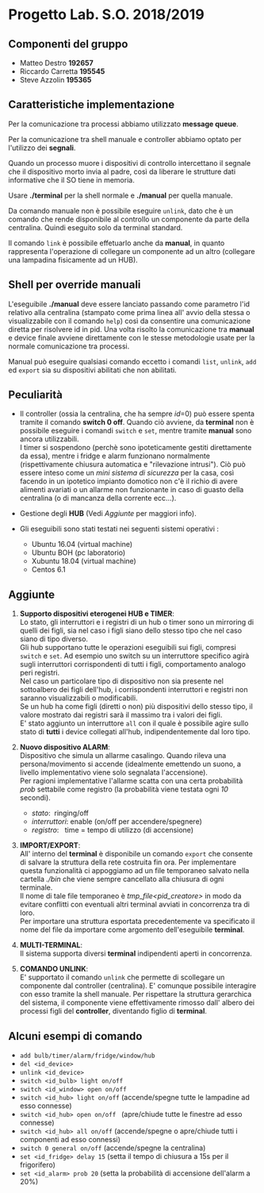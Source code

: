 # Progetto Lab. S.O. 2018/2019

## Componenti del gruppo
- Matteo Destro __192657__
- Riccardo Carretta __195545__
- Steve Azzolin __195365__

## Caratteristiche implementazione
Per la comunicazione tra processi abbiamo utilizzato __message queue__.

Per la comunicazione tra shell manuale e controller abbiamo optato per l'utilizzo dei __segnali__.

Quando un processo muore i dispositivi di controllo intercettano il segnale che il dispositivo morto invia al padre, così da liberare le strutture dati informative che il SO tiene in memoria.

Usare __./terminal__ per la shell normale e __./manual__ per quella manuale.

Da comando manuale non è possibile eseguire `unlink`, dato che è un comando che rende disponibile al controllo un componente da parte della centralina. Quindi eseguito solo da terminal standard.

Il comando `link` è possibile effetuarlo anche da __manual__, in quanto rappresenta l'operazione di collegare un componente ad un altro (collegare una lampadina fisicamente ad un HUB).



## Shell per override manuali
L'eseguibile __./manual__ deve essere lanciato passando come parametro l'id relativo alla centralina (stampato come prima linea all' avvio della stessa o visualizzabile con il comando `help`) così da consentire una comunicazione diretta per risolvere id in pid.
Una volta risolto la comunicazione tra __manual__ e device finale avviene direttamente con le stesse metodologie usate per la normale comunicazione tra processi.

Manual può eseguire qualsiasi comando eccetto i comandi `list`, `unlink`, `add` ed `export` sia su dispositivi abilitati che non abilitati.



## Peculiarità
- Il controller (ossia la centralina, che ha sempre *id*=0) può essere  spenta tramite il comando __switch 0 off__.
Quando ciò avviene, da **terminal** non è possibile eseguire i comandi `switch` e `set`, mentre tramite **manual** sono ancora utilizzabili.   
 I timer si sospendono (perchè sono ipoteticamente gestiti direttamente da essa), mentre i fridge e alarm funzionano normalmente (rispettivamente chiusura automatica e "rilevazione intrusi"). Ciò può essere inteso come un *mini sistema di sicurezza* per la casa, così facendo in un ipotetico impianto domotico non c'è il richio di avere alimenti avariati o un allarme non funzionante in caso di guasto della centralina (o di mancanza della corrente ecc...).   


- Gestione degli __HUB__ (Vedi *Aggiunte* per maggiori info).

- Gli eseguibili sono stati testati nei seguenti sistemi operativi :   
   - Ubuntu 16.04 (virtual machine)
   - Ubuntu BOH (pc laboratorio)
   - Xubuntu 18.04 (virtual machine)
   - Centos 6.1 


## Aggiunte
1. __Supporto dispositivi eterogenei HUB e TIMER__:   
     Lo stato, gli interruttori e i registri di un hub o timer sono un mirroring di quelli dei figli, sia nel caso i figli siano dello stesso tipo che nel caso siano di tipo diverso.  
     Gli hub supportano tutte le operazioni eseguibili sui figli, compresi `switch` e `set`. Ad esempio uno switch su un interruttore specifico agirà sugli interruttori corrispondenti di tutti i figli, comportamento analogo peri registri.   
     Nel caso un particolare tipo di dispositivo non sia presente nel sottoalbero dei figli dell'hub, i corrispondenti interruttori e registri non saranno visualizzabili o modificabili.    
     Se un hub ha come figli (diretti o non) più dispositivi dello stesso tipo, il valore mostrato dai registri sarà il massimo tra i valori dei figli.  
     E' stato aggiunto un interruttore `all` con il quale è possibile agire sullo stato di **tutti** i device collegati all'hub, indipendentemente dal loro tipo.


2. __Nuovo dispositivo ALARM__:  
     Dispositivo che simula un allarme casalingo. Quando rileva una persona/movimento si accende (idealmente emettendo un suono, a livello implementativo viene solo segnalata l'accensione).    
     Per ragioni implementative l'allarme scatta con una certa probabilità *prob* settabile come registro (la probabilità viene testata ogni *10* secondi).
     - _stato_: ​ ringing/off
     - _interruttori_: enable (on/off per accendere/spegnere)
     - _registro_: ​ ​ time​ = tempo di utilizzo (di accensione)

3. __IMPORT/EXPORT__:  
     All' interno del __terminal__ è disponibile un comando `export` che consente di salvare la struttura della rete costruita fin ora. Per implementare questa funzionalità ci appoggiamo ad un file temporaneo salvato nella cartella *./bin* che viene sempre cancellato alla chiusura di ogni terminale.     
     Il nome di tale file temporaneo è *tmp_file<pid_creatore>* in modo da evitare conflitti con eventuali altri terminal avviati in concorrenza tra di loro.   
     Per importare una struttura esportata precedentemente va specificato il nome del file da importare come argomento dell'eseguibile __terminal__.   
     

4. __MULTI-TERMINAL__:   
     Il sistema supporta diversi __terminal__ indipendenti aperti in concorrenza.

5. __COMANDO UNLINK__:  
     E' supportato il comando `unlink` che permette di scollegare un componente dal controller (centralina). E' comunque possibile interagire con esso tramite la shell manuale. Per rispettare la struttura gerarchica del sistema, il componente viene effettivamente rimosso dall' albero dei processi figli del **controller**, diventando figlio di **terminal**.



## Alcuni esempi di comando
- `add bulb/timer/alarm/fridge/window/hub`
- `del <id_device>`
- `unlink <id_device>`
- `switch <id_bulb> light on/off`
- `switch <id_window> open on/off`
- `switch <id_hub> light on/off`  (accende/spegne tutte le lampadine ad esso connesse)
- `switch <id_hub> open on/off ` (apre/chiude tutte le finestre ad esso connesse)
- `switch <id_hub> all on/off`  (accende/spegne o apre/chiude tutti i componenti ad esso connessi)
- `switch 0 general on/off`  (accende/spegne la centralina)
- `set <id_fridge> delay 15` (setta il tempo di chiusura a 15s per il frigorifero)
- `set <id_alarm> prob 20` (setta la probabilità di accensione dell'alarm a 20%)
